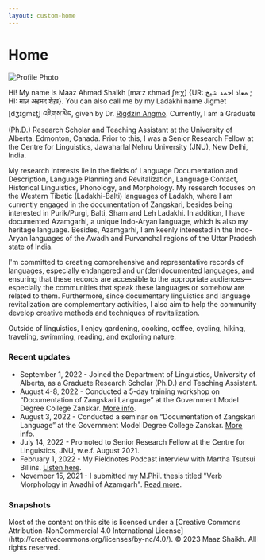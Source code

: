 ```yaml
---
layout: custom-home
---
```


# Home

![Profile Photo](images/profile-photo.jpg)

Hi! My name is Maaz Ahmad Shaikh [maːz ɛhməd ʃeːχ] {UR: معاذ احمد شیخ ; HI: माज़ अहमद शेख़}. You can also call me by my Ladakhi name Jigmet [dʒɪgmɛt̪] འཇིགས་མེད, given by Dr. [Rigdzin Angmo](https://uni-tuebingen.de/en/fakultaeten/philosophische-fakultaet/fachbereiche/asien-orient-wissenschaften/indologie/personen/bettina-zeisler/). Currently, I am a Graduate (Ph.D.) Research Scholar and Teaching Assistant at the University of Alberta, Edmonton, Canada. Prior to this, I was a Senior Research Fellow at the Centre for Linguistics, Jawaharlal Nehru University (JNU), New Delhi, India.

My research interests lie in the fields of Language Documentation and Description, Language Planning and Revitalization, Language Contact, Historical Linguistics, Phonology, and Morphology. My research focuses on the Western Tibetic (Ladakhi-Balti) languages of Ladakh, where I am currently engaged in the documentation of Zangskari, besides being interested in Purik/Purgi, Balti, Sham and Leh Ladakhi. In addition, I have documented Azamgarhi, a unique Indo-Aryan language, which is also my heritage language. Besides, Azamgarhi, I am keenly interested in the Indo-Aryan languages of the Awadh and Purvanchal regions of the Uttar Pradesh state of India.

I'm committed to creating comprehensive and representative records of languages, especially endangered and un(der)documented languages, and ensuring that these records are accessible to the appropriate audiences—especially the communities that speak these languages or somehow are related to them. Furthermore, since documentary linguistics and language revitalization are complementary activities, I also aim to help the community develop creative methods and techniques of revitalization.

Outside of linguistics, I enjoy gardening, cooking, coffee, cycling, hiking, traveling, swimming, reading, and exploring nature.

### Recent updates

- September 1, 2022 - Joined the Department of Linguistics, University of Alberta, as a Graduate Research Scholar (Ph.D.) and Teaching Assistant.
- August 4-8, 2022 - Conducted a 5-day training workshop on “Documentation of Zangskari Language” at the Government Model Degree College Zanskar. [More info](https://ladakhtimes.com/5-day-training-workshop-on-documentation-of-zanskari-language-held-at-gmdc-zanskar/).
- August 3, 2022 - Conducted a seminar on “Documentation of Zangskari Language” at the Government Model Degree College Zanskar. [More info](https://indusdispatch.in/seminar-on-documentation-of-zanskari-language-held-at-gmdc-zanskar/).
- July 14, 2022 - Promoted to Senior Research Fellow at the Centre for Linguistics, JNU, w.e.f. August 2021.
- February 1, 2022 - My Fieldnotes Podcast interview with Martha Tsutsui Billins. [Listen here](https://fieldnotespod.com/2022/02/01/episode-35-azamgarhi-language-documentation-with-maaz-shaikh/).
- November 15, 2021 - I submitted my M.Phil. thesis titled "Verb Morphology in Awadhi of Azamgarh". [Read more](https://zenodo.org/record/5704835).

### Snapshots



<footer>
    Most of the content on this site is licensed under a [Creative Commons Attribution-NonCommercial 4.0 International License](http://creativecommons.org/licenses/by-nc/4.0/). &copy; 2023 Maaz Shaikh. All rights reserved.
</footer>
